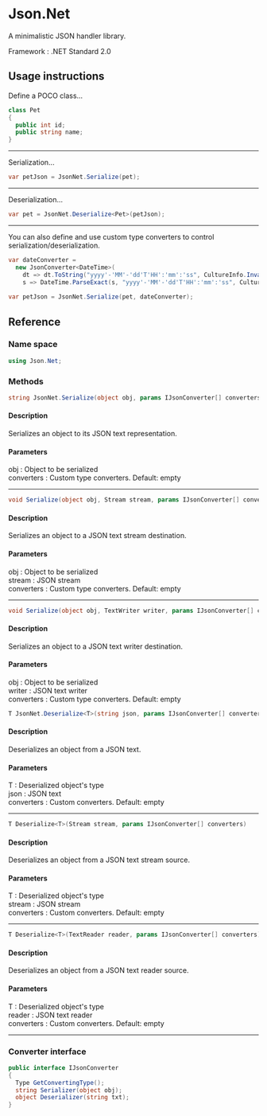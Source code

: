# Json.Net
A minimalistic JSON handler library. 

Framework : .NET Standard 2.0


## Usage instructions
Define a POCO class...

``` cs
class Pet
{
  public int id;
  public string name;
}
```
***
Serialization...
``` cs
var petJson = JsonNet.Serialize(pet);
```
***
Deserialization...
``` cs
var pet = JsonNet.Deserialize<Pet>(petJson);
```            
***
You can also define and use custom type converters to control serialization/deserialization.
``` cs
var dateConverter = 
  new JsonConverter<DateTime>(
    dt => dt.ToString("yyyy'-'MM'-'dd'T'HH':'mm':'ss", CultureInfo.InvariantCulture),
    s => DateTime.ParseExact(s, "yyyy'-'MM'-'dd'T'HH':'mm':'ss", CultureInfo.InvariantCulture));
  
var petJson = JsonNet.Serialize(pet, dateConverter);
```

## Reference

### Name space
``` cs
using Json.Net;
```

### Methods
``` cs
string JsonNet.Serialize(object obj, params IJsonConverter[] converters)
```

  #### Description
  Serializes an object to its JSON text representation.

  #### Parameters
  obj        : Object to be serialized    
  converters : Custom type converters. Default: empty

***

``` cs
void Serialize(object obj, Stream stream, params IJsonConverter[] converters)
```

  #### Description
  Serializes an object to a JSON text stream destination.

  #### Parameters
  obj : Object to be serialized  
  stream : JSON stream  
  converters : Custom type converters. Default: empty

***

``` cs
void Serialize(object obj, TextWriter writer, params IJsonConverter[] converters)
```

  #### Description
  Serializes an object to a JSON text writer destination.

  #### Parameters
  obj : Object to be serialized   
  writer : JSON text writer  
  converters : Custom type converters. Default: empty
                

``` cs
T JsonNet.Deserialize<T>(string json, params IJsonConverter[] converters)
```
  
  #### Description
  Deserializes an object from a JSON text.
  
  #### Parameters
  T : Deserialized object's type    
  json : JSON text    
  converters : Custom converters. Default: empty
  
***

``` cs
T Deserialize<T>(Stream stream, params IJsonConverter[] converters)
```
  
  #### Description
  Deserializes an object from a JSON text stream source.
  
  #### Parameters
  T : Deserialized object's type    
  stream : JSON stream    
  converters : Custom converters. Default: empty
  
***

``` cs
T Deserialize<T>(TextReader reader, params IJsonConverter[] converters)
```

  #### Description
  Deserializes an object from a JSON text reader source.
  
  #### Parameters
  T : Deserialized object's type    
  reader : JSON text reader    
  converters : Custom converters. Default: empty


***

### Converter interface
``` cs
public interface IJsonConverter
{
  Type GetConvertingType();
  string Serializer(object obj);
  object Deserializer(string txt);
}
```  
